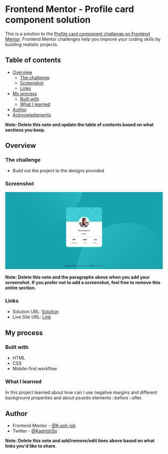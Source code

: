 # Frontend Mentor - Profile card component solution

This is a solution to the [Profile card component challenge on Frontend Mentor](https://www.frontendmentor.io/challenges/profile-card-component-cfArpWshJ). Frontend Mentor challenges help you improve your coding skills by building realistic projects. 

## Table of contents

- [Overview](#overview)
  - [The challenge](#the-challenge)
  - [Screenshot](#screenshot)
  - [Links](#links)
- [My process](#my-process)
  - [Built with](#built-with)
  - [What I learned](#what-i-learned)
- [Author](#author)
- [Acknowledgments](#acknowledgments)

**Note: Delete this note and update the table of contents based on what sections you keep.**

## Overview

### The challenge

- Build out the project to the designs provided

### Screenshot

![](Capture.PNG)


**Note: Delete this note and the paragraphs above when you add your screenshot. If you prefer not to add a screenshot, feel free to remove this entire section.**

### Links

- Solution URL: [Solution](https://www.frontendmentor.io/solutions/mobile-first-using-pure-css-html-dL4OGg8HI)
- Live Site URL: [Link ](https://k-ash-ish.github.io/Profile-card-challenge-Frontendmentors/)

## My process

### Built with

- HTML
- CSS
- Mobile-first workflow
### What I learned

  In this project learned about how can I use negative margins and different background properties and about psuedo elements ::before ::after.

## Author

- Frontend Mentor - [@K-ash-ish](https://www.frontendmentor.io/profile/K-ash-ish)
- Twitter - [@KashishSo](https://twitter.com/KashishSo)

**Note: Delete this note and add/remove/edit lines above based on what links you'd like to share.**

